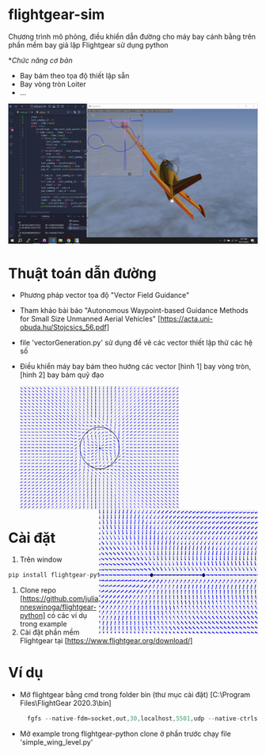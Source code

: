 # flightgear-sim
Chương trình mô phỏng, điều khiển dẫn đường cho máy bay cánh bằng trên phần mềm bay giả lập Flightgear sử dụng python

**Chức năng cơ bản*
- Bay bám theo tọa độ thiết lập sẵn
- Bay vòng tròn Loiter
- ...

![exampl](./resource/image1.png)
# Thuật toán dẫn đường
+ Phương pháp vector tọa độ "Vector Field Guidance"
+ Tham khảo bài báo "Autonomous Waypoint-based Guidance
Methods for Small Size Unmanned Aerial
Vehicles" [https://acta.uni-obuda.hu/Stojcsics_56.pdf]
+ file 'vectorGeneration.py' sử dụng để vẽ các vector thiết lập thử các hệ số 
+ Điều khiển máy bay bám theo hướng các vector [hình 1] bay vòng tròn,  [hình 2] bay bám quỹ đạo 


   <img align="left" src="./resource/loiter.png" alt="img-name"  width="320" height="250"><img align="right" src="./resource/waypoint.png"  width="320" height="250">
   <br clear="left"/>
     

# Cài đặt 
1. Trên window
```c
pip install flightgear-python
``````
1. Clone repo [https://github.com/julianneswinoga/flightgear-python]
 có các ví dụ trong example 
1. Cài đặt phần mềm Flightgear
   tại [https://www.flightgear.org/download/]
# Ví dụ
- Mở flightgear bằng cmd trong folder bin (thư mục cài đặt) [C:\Program Files\FlightGear 2020.3\bin]
  ```c
    fgfs --native-fdm=socket,out,30,localhost,5501,udp --native-ctrls=socket,out,30,localhost,5503,udp --native-ctrls=socket,in,30,localhost,5504,udp
- Mở example trong flightgear-python clone ở phần trước
  chạy file 'simple_wing_level.py'
